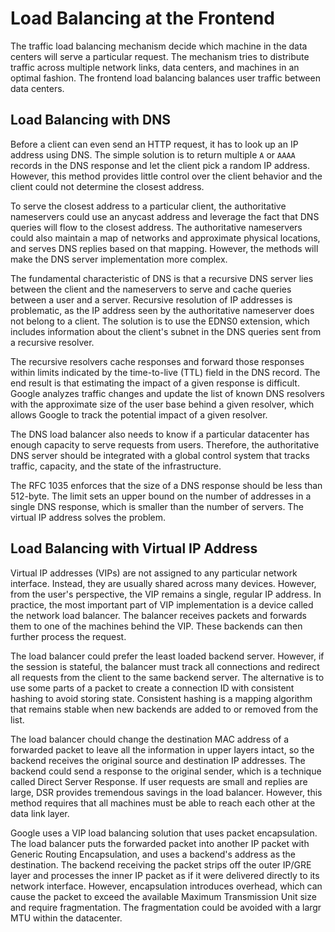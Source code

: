 # Load Balancing at the Frontend

The traffic load balancing mechanism decide which machine in the data centers will serve a particular request. The mechanism tries to distribute traffic across multiple network links, data centers, and machines in an optimal fashion. The frontend load balancing balances user traffic between data centers.

## Load Balancing with DNS

Before a client can even send an HTTP request, it has to look up an IP address using DNS. The simple solution is to return multiple `A` or `AAAA` records in the DNS response and let the client pick a random IP address. However, this method provides little control over the client behavior and the client could not determine the closest address.

To serve the closest address to a particular client, the authoritative nameservers could use an anycast address and leverage the fact that DNS queries will flow to the closest address. The authoritative nameservers could also maintain a map of networks and approximate physical locations, and serves DNS replies based on that mapping. However, the methods will make the DNS server implementation more complex.

The fundamental characteristic of DNS is that a recursive DNS server lies between the client and the nameservers to serve and cache queries between a user and a server. Recursive resolution of IP addresses is problematic, as the IP address seen by the authoritative nameserver does not belong to a client. The solution is to use the EDNS0 extension, which includes information about the client's subnet in the DNS queries sent from a recursive resolver.

The recursive resolvers cache responses and forward those responses within limits indicated by the time-to-live (TTL) field in the DNS record. The end result is that estimating the impact of a given response is difficult. Google analyzes traffic changes and update the list of known DNS resolvers with the approximate size of the user base behind a given resolver, which allows Google to track the potential impact of a given resolver.

The DNS load balancer also needs to know if a particular datacenter has enough capacity to serve requests from users. Therefore, the authoritative DNS server should be integrated with a global control system that tracks traffic, capacity, and the state of the infrastructure.

The RFC 1035 enforces that the size of a DNS response should be less than 512-byte. The limit sets an upper bound on the number of addresses in a single DNS response, which is smaller than the number of servers. The virtual IP address solves the problem.

## Load Balancing with Virtual IP Address

Virtual IP addresses (VIPs) are not assigned to any particular network interface. Instead, they are usually shared across many devices. However, from the user's perspective, the VIP remains a single, regular IP address. In practice, the most important part of VIP implementation is a device called the network load balancer. The balancer receives packets and forwards them to one of the machines behind the VIP. These backends can then further process the request.

The load balancer could prefer the least loaded backend server. However, if the session is stateful, the balancer must track all connections and redirect all requests from the client to the same backend server. The alternative is to use some parts of a packet to create a connection ID with consistent hashing to avoid storing state. Consistent hashing is a mapping algorithm that remains stable when new backends are added to or removed from the list.

The load balancer chould change the destination MAC address of a forwarded packet to leave all the information in upper layers intact, so the backend receives the original source and destination IP addresses. The backend could send a response to the original sender, which is a technique called Direct Server Response. If user requests are small and replies are large, DSR provides tremendous savings in the load balancer. However, this method requires that all machines must be able to reach each other at the data link layer.

Google uses a VIP load balancing solution that uses packet encapsulation. The load balancer puts the forwarded packet into another IP packet with Generic Routing Encapsulation, and uses a backend's address as the destination. The backend receiving the packet strips off the outer IP/GRE layer and processes the inner IP packet as if it were delivered directly to its network interface. However, encapsulation introduces overhead, which can cause the packet to exceed the available Maximum Transmission Unit size and require fragmentation. The fragmentation could be avoided with a largr MTU within the datacenter.
